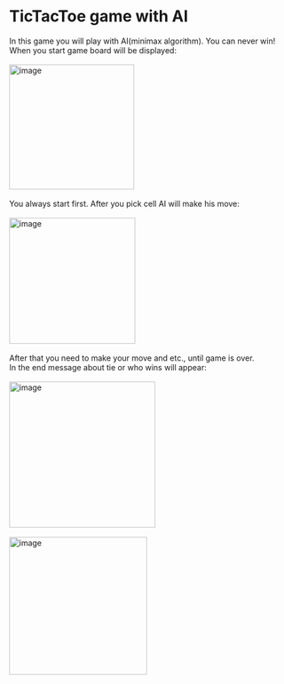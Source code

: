 # TicTacToe game with AI
In this game you will play with AI(minimax algorithm). You can never win!\
When you start game board will be displayed:\
\
<img width="225" alt="image" src="https://user-images.githubusercontent.com/67323825/182843979-fcff0a17-b77d-4c49-8a33-ee7f8e02cd34.png">\
\
You always start first. After you pick cell AI will make his move:\
\
<img width="227" alt="image" src="https://user-images.githubusercontent.com/67323825/182844979-fe7de021-30d9-409c-b750-3cf9774536e0.png">\
\
After that you need to make your move and etc., until game is over.\
In the end message about tie or who wins will appear:\
\
<img width="263" alt="image" src="https://user-images.githubusercontent.com/67323825/182845319-a0dda356-8231-48df-ac84-0ce706209e8c.png">\
\
<img width="248" alt="image" src="https://user-images.githubusercontent.com/67323825/182845498-3f8bd9bb-eac9-499e-8347-c6d353593601.png">


